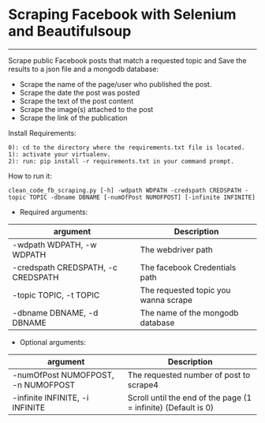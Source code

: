 # Scraping Facebook with Selenium and Beautifulsoup 
---
Scrape public Facebook posts that match a requested topic and Save the results to a json file and a mongodb database:</br> 
* Scrape the name of the page/user who published the post.
* Scrape the date the post was posted
* Scrape the text of the post content
* Scrape the image(s) attached to the post
* Scrape the link of the publication

Install Requirements:
```` 
0): cd to the directory where the requirements.txt file is located.
1): activate your virtualenv.
2): run: pip install -r requirements.txt in your command prompt.
````
How to run it:
```
clean_code_fb_scraping.py [-h] -wdpath WDPATH -credspath CREDSPATH -topic TOPIC -dbname DBNAME [-numOfPost NUMOFPOST] [-infinite INFINITE]

```

* Required arguments:</br>

| argument | Description |
| --- | --- |
| -wdpath WDPATH, -w WDPATH | The webdriver path | 
| -credspath CREDSPATH, -c CREDSPATH |  The facebook Credentials path| 
| -topic TOPIC, -t TOPIC |  The requested topic you wanna scrape| 
| -dbname DBNAME, -d DBNAME | The name of the mongodb database| 

* Optional arguments:</br>


| argument | Description |
| --- | --- |
| -numOfPost NUMOFPOST, -n NUMOFPOST | The requested number of post to scrape4 | 
| -infinite INFINITE, -i INFINITE | Scroll until the end of the page (1 = infinite) (Default is 0) | 
